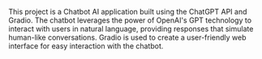This project is a Chatbot AI application built using the ChatGPT API and Gradio. The chatbot leverages the power of OpenAI's GPT technology to interact with users in natural language, providing responses that simulate human-like conversations. Gradio is used to create a user-friendly web interface for easy interaction with the chatbot.

